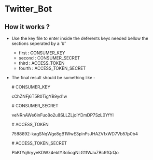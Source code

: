 # Twitter_Bot
## How it works ?
  * Use the key file to enter inside the deferents keys needed bellow the sections seperated by a '#'
     * first : CONSUMER_KEY
     * second : CONSUMER_SECRET
     * third : ACCESS_TOKEN
     * fourth : ACCESS_TOKEN_SECRET
  * The final result should be something like :
  
       \# CONSUMER_KEY
       
       cChZNFj6T5R0TigYB9yd1w
       
       \# CONSUMER_SECRET
       
       veNRnAWe6inFuo8o2u8SLLZLjolYDmDP7SzL0YfYI
       
       \# ACCESS_TOKEN
       
       7588892-kagSNqWge8gB1WwE3plnFsJHAZVfxWD7Vb57p0b4
       
       \# ACCESS_TOKEN_SECRET
       
       PbKfYqSryyeKDWz4ebtY3o5ogNLG11WJuZBc9fQrQo
        
